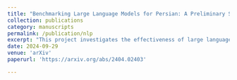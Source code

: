 ```yaml
---
title: "Benchmarking Large Language Models for Persian: A Preliminary Study Focusing on ChatGPT"
collection: publications
category: manuscripts
permalink: /publication/nlp
excerpt: "This project investigates the effectiveness of large language models (LLMs) for the Persian language. While models like ChatGPT demonstrate exceptional performance in English, their effectiveness in low-resource languages like Persian remains underexplored. We conducted a comprehensive benchmarking study focusing on GPT-3.5-turbo, GPT-4, and OpenChat-3.5 across various tasks, including classic, reasoning, and knowledge-based categories. Notably, we introduced two new benchmarks for reasoning tasks due to the scarcity of existing datasets. Our findings indicate that while LLMs excel in reasoning, task-specific fine-tuned models often outperform them in specific areas, underscoring the potential for enhancing LLM performance in Persian."
date: 2024-09-29
venue: 'arXiv'
paperurl: 'https://arxiv.org/abs/2404.02403'

---
```

